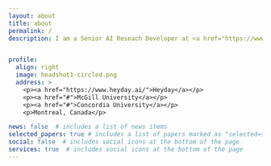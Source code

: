 ```yaml
---
layout: about
title: about
permalink: /
description: I am a Senior AI Reseach Developer at <a href="https://www.heyday.ai/">Heyday</a>, acquired by <a href="https://www.hootsuite.com/">Hootsuite</a>, working in Conversational AI and IR ML. I did my masters at Concordia University and McGill University, where I focused on Approximate Bayesian Inference working with count data. I designed models using topic models and mixture models for NLP and healthcare. I've also worked with Semantic Web technologies (<a href="https://redi.cedia.edu.ec/">check out one of my projects</a>). I became a member of the Apache Software Foundation, and I participated in <a href="https://marmotta.apache.org/team-list.html">Apache Marmotta</a>. I did my undergrad in Computer Science in Ecuador at the Universidad de Cuenca.


profile:
  align: right
  image: headshot1-circled.png
  address: >
    <p><a href="https://www.heyday.ai/">Heyday</a></p>
    <p><a href="#">McGill University</a></p>
    <p><a href="#">Concordia University</a></p>
    <p>Montreal, Canada</p>

news: false  # includes a list of news items
selected_papers: true # includes a list of papers marked as "selected={true}"
social: false  # includes social icons at the bottom of the page
services: true  # includes social icons at the bottom of the page
---
```


<!-- My current research interests lie in the interaction of NLP, GRL, and Bayesian Inference. First, NLP offers a bridge so that computers can understand human language and carry the meaning we have collected during years of evolution. Graphs, on the other hand, provide a flexible framework to represent information heterogeneously. Finally, intelligence comes with the ability to understand knowledge. The Bayesian framework is a crucial component for decision-making and quantifying uncertainty. Indeed, other AI subfields (e.g., lifelong learning and meta-learning) can be seen through the Bayesian lens. Yet more powerful, it offers the ability to formulate causal questions. Additionally, since most advances in AI have been due to DL, it cannot go unnoticed. As a result, I am interested in treating these areas through a holistic approach and making these solutions accessible for solving real-life problems, particularly for social science and healthcare, to improve decision-making. -->
